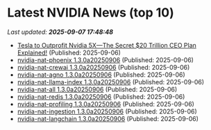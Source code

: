 # Latest NVIDIA News (top 10)
_Last updated: **2025-09-07 17:48:48**_

- [Tesla to Outprofit Nvidia 5X—The Secret $20 Trillion CEO Plan Explained!](https://www.nextbigfuture.com/2025/09/tesla-to-outprofit-nvidia-5x-the-secret-20-trillion-ceo-plan-explained.html) (Published: 2025-09-06)
- [nvidia-nat-phoenix 1.3.0a20250906](https://pypi.org/project/nvidia-nat-phoenix/1.3.0a20250906/) (Published: 2025-09-06)
- [nvidia-nat-crewai 1.3.0a20250906](https://pypi.org/project/nvidia-nat-crewai/1.3.0a20250906/) (Published: 2025-09-06)
- [nvidia-nat-agno 1.3.0a20250906](https://pypi.org/project/nvidia-nat-agno/1.3.0a20250906/) (Published: 2025-09-06)
- [nvidia-nat-llama-index 1.3.0a20250906](https://pypi.org/project/nvidia-nat-llama-index/1.3.0a20250906/) (Published: 2025-09-06)
- [nvidia-nat-all 1.3.0a20250906](https://pypi.org/project/nvidia-nat-all/1.3.0a20250906/) (Published: 2025-09-06)
- [nvidia-nat-redis 1.3.0a20250906](https://pypi.org/project/nvidia-nat-redis/1.3.0a20250906/) (Published: 2025-09-06)
- [nvidia-nat-profiling 1.3.0a20250906](https://pypi.org/project/nvidia-nat-profiling/1.3.0a20250906/) (Published: 2025-09-06)
- [nvidia-nat-ingestion 1.3.0a20250906](https://pypi.org/project/nvidia-nat-ingestion/1.3.0a20250906/) (Published: 2025-09-06)
- [nvidia-nat-langchain 1.3.0a20250906](https://pypi.org/project/nvidia-nat-langchain/1.3.0a20250906/) (Published: 2025-09-06)

